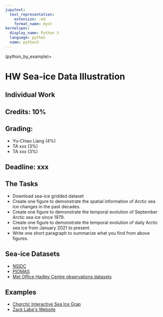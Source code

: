 ```yaml
---
jupytext:
  text_representation:
    extension: .md
    format_name: myst
kernelspec:
  display_name: Python 3
  language: python
  name: python3
---
```


(python_by_example)=

# HW Sea-ice Data Illustration

## Individual Work

## Credits: 10%

## Grading:
- Yu-Chiao Liang (4%)
- TA xxx (3%) 
- TA xxx (3%)

## Deadline: xxx

## The Tasks

- Download sea-ice gridded dataset
- Create one figure to demonstrate the spatial information of Arctic sea ice changes in the past decades.
- Create one figure to demonstrate the temporal evolution of September Arctic sea ice since 1979.
- Create one figure to demonstrate the temporal evolution of daily Arctic sea ice from January 2021 to present.
- Write one short paragraph to summarize what you find from above figures.

## Sea-ice Datasets

- [NSIDC](https://nsidc.org/data/search/#keywords=sea+ice/sortKeys=score,,desc/facetFilters=%257B%257D/pageNumber=1/itemsPerPage=25)
- [PIOMAS](http://psc.apl.uw.edu/research/projects/arctic-sea-ice-volume-anomaly/data/model_grid)
- [Met Office Hadley Centre observations datasets](https://www.metoffice.gov.uk/hadobs/hadisst/data/download.html)

## Examples

- [Ch$arctic$ Interactive Sea Ice Grap](https://nsidc.org/arcticseaicenews/charctic-interactive-sea-ice-graph/)
- [Zack Labe's Website](https://sites.uci.edu/zlabe/arctic-sea-ice-figures/)


